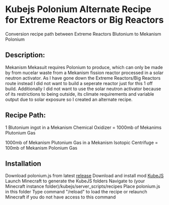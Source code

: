 # Kubejs Polonium Alternate Recipe for Extreme Reactors or Big Reactors
 Conversion recipe path between Extreme Reactors Blutonium to Mekanism Polonium

## Description:
Mekanism Mekasuit requires Polonium to produce, which can only be made by from nucelar waste from a Mekanism fission reactor processed in a solar neutron activator. As I have gone down the Extreme Reactors/Big Reactors route instead I did not want to build a seperate reactor just for this 1 off build. Additionally I did not want to use the solar neutron activator because of its restrictions to being outside, its climate requirements and variable output due to solar exposure so I created an alternate recipe.

 ## Recipe Path:
 1 Blutonium ingot in a Mekanism Chemical Oxidizer = 1000mb of Mekanims Plutonium Gas

1000mb of Mekanism Plutonium Gas in a Mekanism Isotopic Centrifuge = 100mb of Mekanism Polonium Gas

## Installation
Download polonium.js from latest [release](https://github.com/Fenris42/Kubejs_Polonium_Recipe/releases)
Download and install mod [KubeJS](https://www.curseforge.com/minecraft/mc-mods/kubejs)
Launch Minecraft to generate the KubeJS folders
Navigate to (your Minecraft instance folder)/kubejs/server_scripts/recipes
Place polonium.js in this folder
Type command "/reload" to load the recipe or relaunch Minecraft if you do not have access to this command
